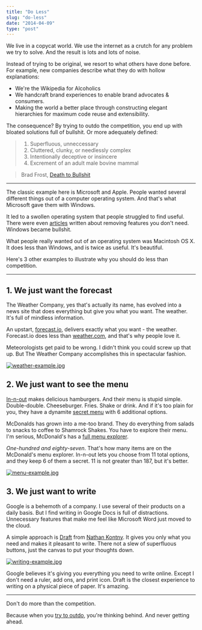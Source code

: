 ```yaml
---
title: "Do Less"
slug: "do-less"
date: "2014-04-09"
type: "post"
---
```



We live in a copycat world. We use the internet as a crutch for any problem we try to solve. And the result is lots and lots of noise. 

Instead of trying to be original, we resort to what others have done before. For example, new companies describe what they do with hollow explanations: 

* We're the Wikipedia for Alcoholics
* We handcraft brand experiences to enable brand advocates & consumers.
* Making the world a better place through constructing elegant hierarchies for maximum code reuse and extensibility.

The consequence? By trying to outdo the competition, you end up with bloated solutions full of bullshit.  Or more adequately defined: 

> 1. Superfluous, unneccessary
> 2. Cluttered, clunky, or needlessly complex
> 3. Intentionally deceptive or insincere
> 4. Excrement of an adult male bovine mammal

> Brad Frost, [Death to Bullshit](http://bradfrostweb.com/blog/post/death-to-bullshit-at-creative-mornings/) 

* * * 

The classic example here is Microsoft and Apple. People wanted several different things out of a computer operating system. And that's what Microsoft gave them with Windows. 

It led to a swollen operating system that people struggled to find useful. There were even [articles](http://winsupersite.com/article/faqtip/windows-7-tip-of-the-week-remove-the-windows-features-you-dont-need) written about removing features you don't need. Windows became bullshit. 

What people really wanted out of an operating system was Macintosh OS X. It does less than Windows, and is twice as useful. It's beautiful. 

Here's 3 other examples to illustrate why you should do less than competition. 

* * * 

## 1. We just want the forecast

The Weather Company, yes that's actually its name, has evolved into a news site that does everything but give you what you want. The weather. It's full of mindless information. 

An upstart, [forecast.io](http://forecast.io/), delivers exactly what you want - the weather. Forecast.io does less than [weather.com](http://www.weather.com/), and that's why people love it. 

Meteorologists get paid to be wrong. I didn't think you could screw up that up. But The Weather Company accomplishes this in spectacular fashion.

[![weather-example.jpg](https://d23f6h5jpj26xu.cloudfront.net/ydqznjcrlmwffw_small.jpg)](http://img.svbtle.com/ydqznjcrlmwffw.jpg)

## 2. We just want to see the menu 

[In-n-out](http://www.in-n-out.com/menu.aspx) makes delicious hamburgers. And their menu is stupid simple. Double-double. Cheeseburger. Fries. Shake or drink. And if it's too plain for you, they have a dynamite [secret menu](http://www.in-n-out.com/menu/not-so-secret-menu.aspx) with 6 additional options. 

McDonalds has grown into a me-too brand. They do everything from salads to snacks to coffee to Shamrock Shakes. You have to explore their menu. I'm serious, McDonald's has a [full menu explorer](http://www.mcdonalds.com/us/en/full_menu_explorer.html). 

*One-hundred and eighty-seven*. That's how many items are on the McDonald's menu explorer. In-n-out lets you choose from 11 total options, and they keep 6 of them a secret. 11 is not greater than 187, but it's better. 

[![menu-example.jpg](https://d23f6h5jpj26xu.cloudfront.net/z60emnhjyq4da_small.jpg)](http://img.svbtle.com/z60emnhjyq4da.jpg)

## 3. We just want to write 

Google is a behemoth of a company. I use several of their products on a daily basis. But I find writing in Google Docs is full of distractions. Unnecessary features that make me feel like Microsoft Word just moved to the cloud. 

A simple approach is [Draft](https://draftin.com/) from [Nathan Kontny](https://twitter.com/natekontny). It gives you only what you need and makes it pleasant to write. There not a slew of superfluous buttons, just the canvas to put your thoughts down. 

[![writing-example.jpg](https://d23f6h5jpj26xu.cloudfront.net/qz1syrc7v2lq3w_small.jpg)](http://img.svbtle.com/qz1syrc7v2lq3w.jpg) 

Google believes it's giving you everything you need to write online. Except I don't need a ruler, add ons, and print icon. Draft is the closest experience to writing on a physical piece of paper. It's amazing. 

* * * 

Don't do more than the competition.

Because when you [try to outdo](https://gettingreal.37signals.com/ch02_Build_Less.php), you're thinking behind. And never getting ahead. 

